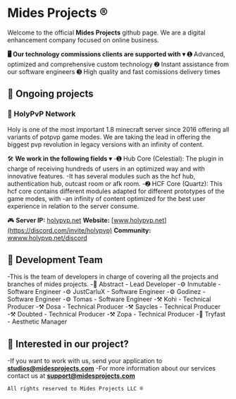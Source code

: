 # Mides Projects ®

Welcome to the official **Mides Projects** github page.
We are a digital enhancement company focused on online business.

**🖥️ Our technology commissions clients are supported with ▾**
➊ Advanced, optimized and comprehensive custom technology
➋ Instant assistance from our software engineers
➌ High quality and fast comissions delivery times 

## 🛫 Ongoing projects

### 🏹 HolyPvP Network
Holy is one of the most important 1.8 minecraft server since 2016 offering all variants of potpvp game modes.
We are taking the lead in offering the biggest pvp revolution in legacy versions with an infinity of content.

🛠️ **We work in the following fields ▾** 
-➊ Hub Core (Celestial): The plugin in charge of receiving hundreds of users in an optimized way and with innovative features.
-It has several modules such as the hcf hub, authentication hub, outcast room or afk room. 
-➋ HCF Core (Quartz): This hcf core contains different modules adapted for different prototypes of the game modes, with
-an infinity of content optimized for the best user experience in relation to the server consume.

🎮 **Server IP:** [holypvp.net](https://namemc.com/search?q=holypvp.net)
**Website:** [www.holypvp.net](https://discord.com/invite/holypvp)
**Community:** [wwww.holypvp.net/discord](https://discord.com/invite/holypvp)

## **👥 Development Team**
-This is the team of developers in charge of covering all the projects and branches of mides projects.
-🔩 Abstract - Lead Developer
-⚙️ Inmutable - Software Engineer
-⚙️ JustCarluX - Software Engineer
-⚙️ Godinez - Software Engineer
-⚙️ Tomas - Software Engineer
-⚒️ Kohi - Technical Producer
-⚒️ Dosa - Technical Producer
-⚒️ Saycles - Technical Producer
-⚒️ Doubted - Technical Producer
-⚒️ Zopa - Technical Producer
-🎨 Tryfast - Aesthetic Manager

## **💼 Interested in our project?**
-If you want to work with us, send your application to **studios@midesprojects.com**
-For more information about our services contact us at **support@midesprojects.com**

`All rights reserved to Mides Projects LLC ®`
